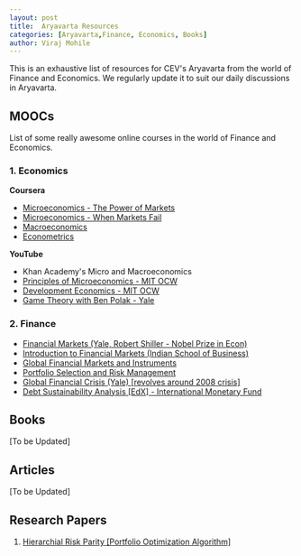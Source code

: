 ```yaml
---
layout: post
title:  Aryavarta Resources
categories: [Aryavarta,Finance, Economics, Books]
author: Viraj Mohile
---
```



This is an exhaustive list of resources for CEV's Aryavarta from the world of Finance and Economics. We regularly update it to suit our daily discussions in Aryavarta.

## MOOCs

List of some really awesome online courses in the world of Finance and Economics.

### 1. Economics
**Coursera**
* [Microeconomics - The Power of Markets](https://www.coursera.org/learn/microeconomics-part1)
* [Microeconomics - When Markets Fail](https://www.coursera.org/learn/microeconomics-part2)
* [Macroeconomics](https://www.coursera.org/learn/principles-of-macroeconomics)
* [Econometrics](https://www.coursera.org/learn/erasmus-econometrics)

**YouTube**
* Khan Academy's Micro and Macroeconomics
* [Principles of Microeconomics - MIT OCW](https://www.youtube.com/playlist?list=PL61533C166E8B0028)
* [Development Economics - MIT OCW](https://www.youtube.com/playlist?list=PLUl4u3cNGP63-t0r0aC3noJiIOmj33S_Q)
* [Game Theory with Ben Polak - Yale](https://www.youtube.com/playlist?list=PL6EF60E1027E1A10B)


### 2. Finance
* [Financial Markets (Yale, Robert Shiller - Nobel Prize in Econ)](https://www.coursera.org/learn/financial-markets-global)
* [Introduction to Financial Markets (Indian School of Business)](https://www.coursera.org/learn/financial-markets-intro?specialization=investment-strategy)
* [Global Financial Markets and Instruments](https://www.coursera.org/learn/global-financial-markets-instruments/home/welcome)
* [Portfolio Selection and Risk Management](https://www.coursera.org/learn/portfolio-selection-risk-management/home/welcome)
* [Global Financial Crisis (Yale) [revolves around 2008 crisis]](https://www.coursera.org/learn/global-financial-crisis)
* [Debt Sustainability Analysis [EdX] - International Monetary Fund](https://courses.edx.org/courses/course-v1:IMFx+DSAx+1T2018/course/)


## Books

[To be Updated]

## Articles

[To be Updated]

## Research Papers

1. [Hierarchial Risk Parity [Portfolio Optimization Algorithm]](https://papers.ssrn.com/sol3/Delivery.cfm/SSRN_ID2708678_code87814.pdf?abstractid=2708678&mirid=1)
